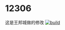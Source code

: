 # 12306
这是王邦城做的修改
[![build](https://github.com/jaryarbn/12306/actions/workflows/maven.yml/badge.svg)](https://github.com/jaryarbn/12306/actions/workflows/maven.yml)
